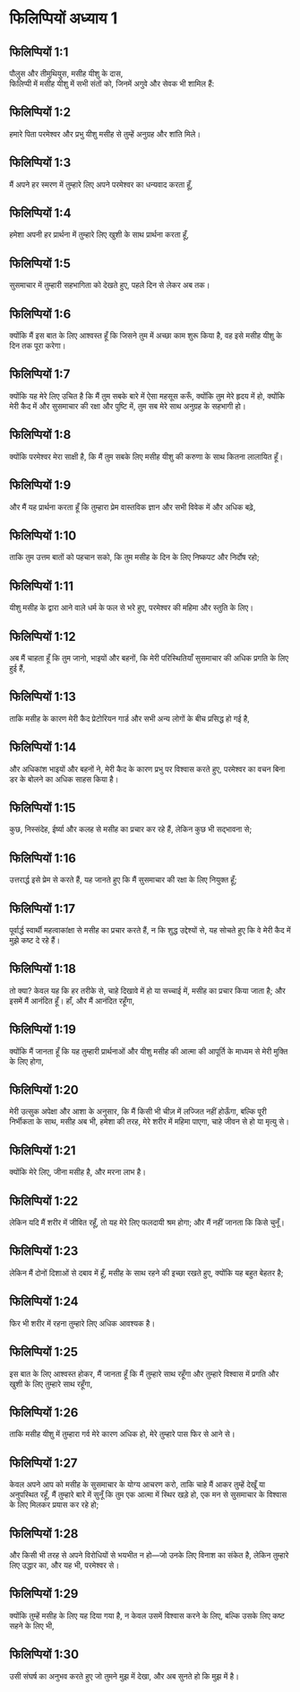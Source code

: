 # फिलिप्पियों अध्याय 1

## फिलिप्पियों 1:1

पौलुस और तीमुथियुस, मसीह यीशु के दास,  
फिलिप्पी में मसीह यीशु में सभी संतों को, जिनमें अगुवे और सेवक भी शामिल हैं:

## फिलिप्पियों 1:2

हमारे पिता परमेश्वर और प्रभु यीशु मसीह से तुम्हें अनुग्रह और शांति मिले।

## फिलिप्पियों 1:3

मैं अपने हर स्मरण में तुम्हारे लिए अपने परमेश्वर का धन्यवाद करता हूँ,

## फिलिप्पियों 1:4

हमेशा अपनी हर प्रार्थना में तुम्हारे लिए खुशी के साथ प्रार्थना करता हूँ,

## फिलिप्पियों 1:5

सुसमाचार में तुम्हारी सहभागिता को देखते हुए, पहले दिन से लेकर अब तक।

## फिलिप्पियों 1:6

क्योंकि मैं इस बात के लिए आश्वस्त हूँ कि जिसने तुम में अच्छा काम शुरू किया है, वह इसे मसीह यीशु के दिन तक पूरा करेगा।

## फिलिप्पियों 1:7

क्योंकि यह मेरे लिए उचित है कि मैं तुम सबके बारे में ऐसा महसूस करूँ, क्योंकि तुम मेरे हृदय में हो, क्योंकि मेरी कैद में और सुसमाचार की रक्षा और पुष्टि में, तुम सब मेरे साथ अनुग्रह के सहभागी हो।

## फिलिप्पियों 1:8

क्योंकि परमेश्वर मेरा साक्षी है, कि मैं तुम सबके लिए मसीह यीशु की करुणा के साथ कितना लालायित हूँ।

## फिलिप्पियों 1:9

और मैं यह प्रार्थना करता हूँ कि तुम्हारा प्रेम वास्तविक ज्ञान और सभी विवेक में और अधिक बढ़े,

## फिलिप्पियों 1:10

ताकि तुम उत्तम बातों को पहचान सको, कि तुम मसीह के दिन के लिए निष्कपट और निर्दोष रहो;

## फिलिप्पियों 1:11

यीशु मसीह के द्वारा आने वाले धर्म के फल से भरे हुए, परमेश्वर की महिमा और स्तुति के लिए।

## फिलिप्पियों 1:12

अब मैं चाहता हूँ कि तुम जानो, भाइयों और बहनों, कि मेरी परिस्थितियाँ सुसमाचार की अधिक प्रगति के लिए हुई हैं,

## फिलिप्पियों 1:13

ताकि मसीह के कारण मेरी कैद प्रेटोरियन गार्ड और सभी अन्य लोगों के बीच प्रसिद्ध हो गई है,

## फिलिप्पियों 1:14

और अधिकांश भाइयों और बहनों ने, मेरी कैद के कारण प्रभु पर विश्वास करते हुए, परमेश्वर का वचन बिना डर के बोलने का अधिक साहस किया है।

## फिलिप्पियों 1:15

कुछ, निस्संदेह, ईर्ष्या और कलह से मसीह का प्रचार कर रहे हैं, लेकिन कुछ भी सद्भावना से;

## फिलिप्पियों 1:16

उत्तरार्द्ध इसे प्रेम से करते हैं, यह जानते हुए कि मैं सुसमाचार की रक्षा के लिए नियुक्त हूँ;

## फिलिप्पियों 1:17

पूर्वार्द्ध स्वार्थी महत्वाकांक्षा से मसीह का प्रचार करते हैं, न कि शुद्ध उद्देश्यों से, यह सोचते हुए कि वे मेरी कैद में मुझे कष्ट दे रहे हैं।

## फिलिप्पियों 1:18

तो क्या? केवल यह कि हर तरीके से, चाहे दिखावे में हो या सच्चाई में, मसीह का प्रचार किया जाता है; और इसमें मैं आनंदित हूँ। हाँ, और मैं आनंदित रहूँगा,

## फिलिप्पियों 1:19

क्योंकि मैं जानता हूँ कि यह तुम्हारी प्रार्थनाओं और यीशु मसीह की आत्मा की आपूर्ति के माध्यम से मेरी मुक्ति के लिए होगा,

## फिलिप्पियों 1:20

मेरी उत्सुक अपेक्षा और आशा के अनुसार, कि मैं किसी भी चीज़ में लज्जित नहीं होऊँगा, बल्कि पूरी निर्भीकता के साथ, मसीह अब भी, हमेशा की तरह, मेरे शरीर में महिमा पाएगा, चाहे जीवन से हो या मृत्यु से।

## फिलिप्पियों 1:21

क्योंकि मेरे लिए, जीना मसीह है, और मरना लाभ है।

## फिलिप्पियों 1:22

लेकिन यदि मैं शरीर में जीवित रहूँ, तो यह मेरे लिए फलदायी श्रम होगा; और मैं नहीं जानता कि किसे चुनूँ।

## फिलिप्पियों 1:23

लेकिन मैं दोनों दिशाओं से दबाव में हूँ, मसीह के साथ रहने की इच्छा रखते हुए, क्योंकि यह बहुत बेहतर है;

## फिलिप्पियों 1:24

फिर भी शरीर में रहना तुम्हारे लिए अधिक आवश्यक है।

## फिलिप्पियों 1:25

इस बात के लिए आश्वस्त होकर, मैं जानता हूँ कि मैं तुम्हारे साथ रहूँगा और तुम्हारे विश्वास में प्रगति और खुशी के लिए तुम्हारे साथ रहूँगा,

## फिलिप्पियों 1:26

ताकि मसीह यीशु में तुम्हारा गर्व मेरे कारण अधिक हो, मेरे तुम्हारे पास फिर से आने से।

## फिलिप्पियों 1:27

केवल अपने आप को मसीह के सुसमाचार के योग्य आचरण करो, ताकि चाहे मैं आकर तुम्हें देखूँ या अनुपस्थित रहूँ, मैं तुम्हारे बारे में सुनूँ कि तुम एक आत्मा में स्थिर खड़े हो, एक मन से सुसमाचार के विश्वास के लिए मिलकर प्रयास कर रहे हो;

## फिलिप्पियों 1:28

और किसी भी तरह से अपने विरोधियों से भयभीत न हो—जो उनके लिए विनाश का संकेत है, लेकिन तुम्हारे लिए उद्धार का, और यह भी, परमेश्वर से।

## फिलिप्पियों 1:29

क्योंकि तुम्हें मसीह के लिए यह दिया गया है, न केवल उसमें विश्वास करने के लिए, बल्कि उसके लिए कष्ट सहने के लिए भी,

## फिलिप्पियों 1:30

उसी संघर्ष का अनुभव करते हुए जो तुमने मुझ में देखा, और अब सुनते हो कि मुझ में है।
